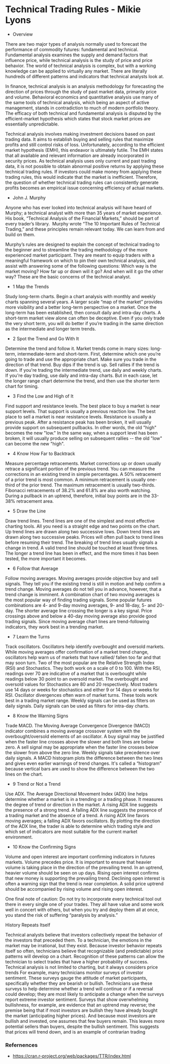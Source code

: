 Technical Trading Rules - Mikie Lyons
=========================

* Overview

There are two major types of analysis normally used to forecast the performance of commodity futures: fundamental and technical. Fundamental analysis examines the supply and demand factors that influence price, while technical analysis is the study of price and price behavior. The world of technical analysis is complex, but with a working knowledge can be applied to virtually any market. There are literally hundreds of different patterns and indicators that technical analysts look at.

In finance, technical analysis is an analysis methodology for forecasting the direction of prices through the study of past market data, primarily price and volume. Behavioral economics and quantitative analysis use many of the same tools of technical analysis, which being an aspect of active management, stands in contradiction to much of modern portfolio theory. The efficacy of both technical and fundamental analysis is disputed by the efficient-market hypothesis which states that stock market prices are essentially unpredictable.

Technical analysis involves making investment decisions based on past trading data. It aims to establish buying and selling rules that maximize profits and still control risks of loss. Unfortunately, according to the efficient market hypothesis (EMH), this endeavor is 
ultimately futile. The EMH states that all available and relevant information are already incorporated in security prices. As technical analysis uses only current and past trading data, it is not possible to obtain abnormal positive returns by applying these technical trading rules. If investors could make money from applying these trading rules, this would indicate that the market is inefficient. Therefore, the question of whether technical trading rules can consistently generate profits becomes an empirical issue concerning efficiency of actual markets.

* John J. Murphy

Anyone who has ever looked into technical analysis will have heard of Murphy; a technical analyst with more than 35 years of market experience.  His book, “Technical Analysis of the Financial Markets,” should be part of every trader’s library.  Murphy wrote “The 10 Important Rules of Technical Trading,” and these principles remain relevant today. We can learn from and build on them.

Murphy’s rules are designed to explain the concept of technical trading to the beginner and to streamline the trading methodology of the more experienced market participant. They are meant to equip traders with a meaningful framework on which to pin their own technical analysis, and assist with answering some of the following questions: Which way is the market moving? How far up or down will it go? And when will it go the other way? These are the basic concerns of the technical analyst.

* 1 Map the Trends

Study long-term charts. Begin a chart analysis with monthly and weekly charts spanning several years. A larger scale “map of the market” provides more visibility and a better long-term perspective on a market. Once the long-term has been established, then consult daily and intra-day charts. A short-term market view alone can often be deceptive. Even if you only trade the very short term, you will do better if you’re trading in the same direction as the intermediate and longer term trends.



* 2 Spot the Trend and Go With It

Determine the trend and follow it. Market trends come in many sizes: long-term, intermediate-term and short-term. First, determine which one you’re going to trade and use the appropriate chart. Make sure you trade in the direction of that trend. Buy dips if the trend is up. Sell rallies if the trend is down. If you're trading the intermediate trend, use daily and weekly charts. If you're day trading, use daily and intra-day charts. But in each case, let the longer range chart determine the trend, and then use the shorter term chart for timing.

* 3 Find the Low and High of It

Find support and resistance levels. The best place to buy a market is near support levels. That support is usually a previous reaction low. The best place to sell a market is near resistance levels. Resistance is usually a previous peak. After a resistance peak has been broken, it will usually provide support on subsequent pullbacks. In other words, the old "high" becomes the new "low." In the same way, when a support level has been broken, it will usually produce selling on subsequent rallies -- the old "low" can become the new "high".

* 4 Know How Far to Backtrack

Measure percentage retracements. Market corrections up or down usually retrace a significant portion of the previous trend. You can measure the corrections in an existing trend in simple percentages. A 50% retracement of a prior trend is most common. A minimum retracement is usually one-third of the prior trend. The maximum retracement is usually two-thirds. Fibonacci retracements of 38.2% and 61.8% are also worth watching. During a pullback in an uptrend, therefore, initial buy points are in the 33-38% retracement area.

* 5 Draw the Line

Draw trend lines. Trend lines are one of the simplest and most effective charting tools. All you need is a straight edge and two points on the chart. Up trend lines are drawn along two successive lows. Down trend lines are drawn along two successive peaks. Prices will often pull back to trend lines before resuming their trend. The breaking of trend lines usually signals a change in trend. A valid trend line should be touched at least three times. The longer a trend line has been in effect, and the more times it has been tested, the more important it becomes.

* 6 Follow that Average

Follow moving averages. Moving averages provide objective buy and sell signals. They tell you if the existing trend is still in motion and help confirm a trend change. Moving averages do not tell you in advance, however, that a trend change is imminent. A combination chart of two moving averages is the most popular way of finding trading signals. Some popular futures combinations are 4- and 9-day moving averages, 9- and 18-day, 5- and 20-day. The shorter average line crossing the longer is a key signal. Price crossings above and below a 40-day moving average also provide good trading signals. Since moving average chart lines are trend-following indicators, they work best in a trending market.

* 7 Learn the Turns

Track oscillators. Oscillators help identify overbought and oversold markets. While moving averages offer confirmation of a market trend change, oscillators help warn us of markets that have rallied/ fallen too far and that may soon turn. Two of the most popular are the Relative Strength Index (RSI) and Stochastics. They both work on a scale of 0 to 100. With the RSI, readings over 70 are indicative of a market that is overbought while readings below 30 point to an oversold market. The overbought and oversold values for Stochastics are 80 and 20 respectively. Most traders use 14 days or weeks for stochastics and either 9 or 14 days or weeks for RSI. Oscillator divergences often warn of market turns. These tools work best in a trading market range. Weekly signals can be used as filters on daily signals. Daily signals can be used as filters for intra-day charts.

* 8 Know the Warning Signs

Trade MACD. The Moving Average Convergence Divergence (MACD) indicator combines a moving average crossover system with the overbought/oversold elements of an oscillator. A buy signal may be justified when the faster line crosses above the slower and both lines are below zero. A sell signal may be appropriate when the faster line crosses below the slower from above the zero line. Weekly signals take precedence over daily signals. A MACD histogram plots the difference between the two lines and gives even earlier warnings of trend changes. It's called a “histogram” because vertical bars are used to show the difference between the two lines on the chart.

* 9 Trend or Not a Trend

Use ADX. The Average Directional Movement Index (ADX) line helps determine whether a market is in a trending or a trading phase. It measures the degree of trend or direction in the market. A rising ADX line suggests the presence of a strong trend. A falling ADX line suggests the presence of a trading market and the absence of a trend. A rising ADX line favors moving averages; a falling ADX favors oscillators. By plotting the direction of the ADX line, the trader is able to determine which trading style and which set of indicators are most suitable for the current market environment.

* 10 Know the Confirming Signs

Volume and open interest are important confirming indicators in futures markets. Volume precedes price. It is important to ensure that heavier volume is taking place in the direction of the prevailing trend. In an uptrend, heavier volume should be seen on up days. Rising open interest confirms that new money is supporting the prevailing trend. Declining open interest is often a warning sign that the trend is near completion. A solid price uptrend should be accompanied by rising volume and rising open interest.


One final note of caution: Do not try to incorporate every technical tool out there in every single one of your trades. They all have value and some work well in concert with others, but when you try and deploy them all at once, you stand the risk of suffering “paralysis by analysis.”




History Repeats Itself

Technical analysts believe that investors collectively repeat the behavior of the investors that preceded them. To a technician, the emotions in the market may be irrational, but they exist. Because investor behavior repeats itself so often, technicians believe that recognizable (and predictable) price patterns will develop on a chart. Recognition of these patterns can allow the technician to select trades that have a higher probability of success.
Technical analysis is not limited to charting, but it always considers price trends For example, many technicians monitor surveys of investor sentiment. These surveys gauge the attitude of market participants, specifically whether they are bearish or bullish. Technicians use these surveys to help determine whether a trend will continue or if a reversal could develop; they are most likely to anticipate a change when the surveys report extreme investor sentiment. Surveys that show overwhelming bullishness, for example, are evidence that an uptrend may reverse; the premise being that if most investors are bullish they have already bought the market (anticipating higher prices). And because most investors are bullish and invested, one assumes that few buyers remain. This leaves more potential sellers than buyers, despite the bullish sentiment. This suggests that prices will trend down, and is an example of contrarian trading



### Refernences
* https://cran.r-project.org/web/packages/TTR/index.html

